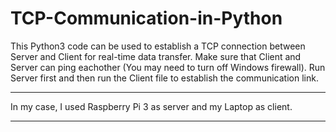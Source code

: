 # TCP-Communication-in-Python
This Python3 code can be used to establish a TCP connection between Server and Client for real-time data transfer.
Make sure that Client and Server can ping eachother (You may need to turn off Windows firewall).
Run Server first and then run the Client file to establish the communication link.

**************************

In my case, I used Raspberry Pi 3 as server and my Laptop as client.

**************************

